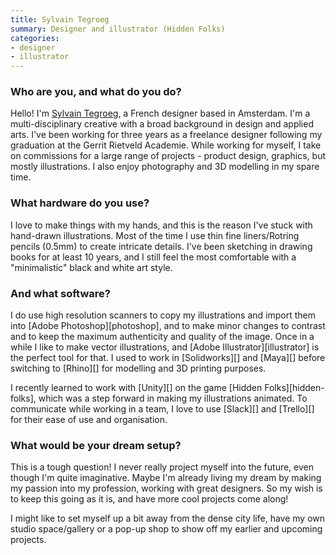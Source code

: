 ```yaml
---
title: Sylvain Tegroeg
summary: Designer and illustrator (Hidden Folks)
categories:
- designer
- illustrator
---
```


### Who are you, and what do you do?

Hello! I'm [Sylvain Tegroeg](http://tegroeg.com "Sylvain's website."), a French designer based in Amsterdam. I'm a multi-disciplinary creative with a broad background in design and applied arts. I've been working for three years as a freelance designer following my graduation at the Gerrit Rietveld Academie. While working for myself, I take on commissions for a large range of projects - product design, graphics, but mostly illustrations. I also enjoy photography and 3D modelling in my spare time. 

### What hardware do you use?

I love to make things with my hands, and this is the reason I've stuck with hand-drawn illustrations. Most of the time I use thin fine liners/Rotring pencils (0.5mm) to create intricate details. I've been sketching in drawing books for at least 10 years, and I still feel the most comfortable with a "minimalistic" black and white art style. 

### And what software?

I do use high resolution scanners to copy my illustrations and import them into [Adobe Photoshop][photoshop], and to make minor changes to contrast and to keep the maximum authenticity and quality of the image. Once in a while I like to make vector illustrations, and [Adobe Illustrator][illustrator] is the perfect tool for that. I used to work in [Solidworks][] and [Maya][] before switching to [Rhino][] for modelling and 3D printing purposes.

I recently learned to work with [Unity][] on the game [Hidden Folks][hidden-folks], which was a step forward in making my illustrations animated. To communicate while working in a team, I love to use [Slack][] and [Trello][] for their ease of use and organisation.

### What would be your dream setup?

This is a tough question! I never really project myself into the future, even though I'm quite imaginative. Maybe I'm already living my dream by making my passion into my profession, working with great designers. So my wish is to keep this going as it is, and have more cool projects come along!

I might like to set myself up a bit away from the dense city life, have my own studio space/gallery or a pop-up shop to show off my earlier and upcoming projects.